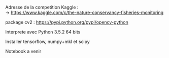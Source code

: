 Adresse de la competition Kaggle : </br>
-> https://www.kaggle.com/c/the-nature-conservancy-fisheries-monitoring


package cv2 : https://pypi.python.org/pypi/opencv-python

Interprete avec Python 3.5.2 64 bits

Installer tensorflow, numpy+mkl et scipy


Notebook a venir
